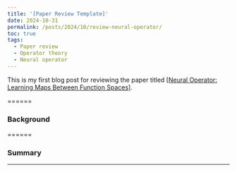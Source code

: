 ```yaml
---
title: '[Paper Review Template]'
date: 2024-10-31
permalink: /posts/2024/10/review-neural-operator/
toc: true
tags:
  - Paper review
  - Operator theory
  - Neural operator
---
```


This is my first blog post for reviewing the paper titled <a href = "https://www.jmlr.org/papers/volume24/21-1524/21-1524.pdf">[Neural Operator: Learning Maps Between Function Spaces]</a>. 

======
### Background

======
### Summary

------